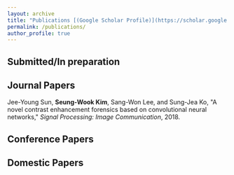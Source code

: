 ```yaml
---
layout: archive
title: "Publications [(Google Scholar Profile)](https://scholar.google.co.kr/citations?user=UNZmEKIAAAAJ&hl=ko)"
permalink: /publications/
author_profile: true
---
```


## Submitted/In preparation


## Journal Papers
Jee-Young Sun, **Seung-Wook Kim**, Sang-Won Lee, and Sung-Jea Ko, "A novel contrast enhancement forensics based on convolutional neural networks," _Signal Processing: Image Communication_, 2018.

## Conference Papers


## Domestic Papers
